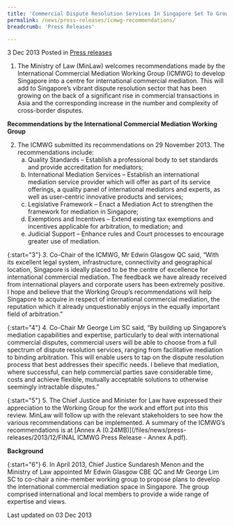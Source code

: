 ```yaml
---
title: 'Commercial Dispute Resolution Services In Singapore Set To Grow'
permalink: /news/press-releases/icmwg-recommendations/
breadcrumb: 'Press Releases'

---
```



3 Dec 2013 Posted in [Press releases](/news/press-releases)

1. The Ministry of Law (MinLaw) welcomes recommendations made by the International Commercial Mediation Working Group (ICMWG) to develop Singapore into a centre for international commercial mediation.  This will add to Singapore’s vibrant dispute resolution sector that has been growing on the back of a significant rise in commercial transactions in Asia and the corresponding increase in the number and complexity of cross-border disputes.

**Recommendations by the International Commercial Mediation Working Group**

<ol start="2">
<li> The ICMWG submitted its recommendations on 29 November 2013.  The recommendations include:

<ol style="list-style-type: lower-alpha;">
<li>Quality Standards – Establish a professional body to set standards and provide accreditation for mediators; </li>
<li>International Mediation Services – Establish an international mediation service provider which will offer as part of its service offerings, a quality panel of international mediators and experts, as well as user-centric innovative products and services; </li>
<li>Legislative Framework – Enact a Mediation Act to strengthen the framework for mediation in Singapore; </li>
<li>Exemptions and Incentives – Extend existing tax exemptions and incentives applicable for arbitration, to mediation; and </li>
<li>Judicial Support – Enhance rules and Court processes to encourage greater use of mediation.</li>

</ol>


</li>

</ol>

{:start="3"}
3. Co-Chair of the ICMWG, Mr Edwin Glasgow QC said, “With its excellent legal system, infrastructure, connectivity and geographical location, Singapore is ideally placed to be the centre of excellence for international commercial mediation.  The feedback we have already received from international players and corporate users has been extremely positive. I hope and believe that the Working Group’s recommendations will help Singapore to acquire in respect of international commercial mediation, the reputation which it already unquestionably enjoys in the equally important field of arbitration.”

{:start="4"}
4. Co-Chair Mr George Lim SC said, “By building up Singapore’s mediation capabilities and expertise, particularly to deal with international commercial disputes, commercial users will be able to choose from a full spectrum of dispute resolution services, ranging from facilitative mediation to binding arbitration.  This will enable users to tap on the dispute resolution process that best addresses their specific needs.  I believe that mediation, where successful, can help commercial parties save considerable time, costs and achieve flexible, mutually acceptable solutions to otherwise seemingly intractable disputes.”


{:start="5"}
5. The Chief Justice and Minister for Law have expressed their appreciation to the Working Group for the work and effort put into this review.  MinLaw will follow up with the relevant stakeholders to see how the various recommendations can be implemented.  A summary of the ICMWG’s recommendations is at [Annex A (0.24MB)](/files/news/press-releases/2013/12/FINAL ICMWG Press Release - Annex A.pdf).

**Background**

{:start="6"}
6. In April 2013, Chief Justice Sundaresh Menon and the Ministry of Law appointed Mr Edwin Glasgow CBE QC and Mr George Lim SC to co-chair a nine-member working group to propose plans to develop the international commercial mediation space in Singapore.  The group comprised international and local members to provide a wide range of expertise and views. 


<p class="right-side-updated">Last updated on 03 Dec 2013</p>
